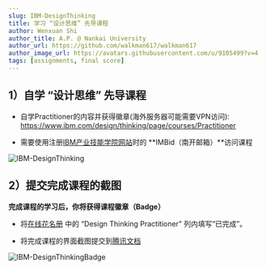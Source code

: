 ```yaml
---
slug: IBM-DesignThinking
title: 学习 “设计思维” 先导课程
author: Wenxuan Shi
author_title: A.P. @ Nankai University
author_url: https://github.com/walkman617/walkman617
author_image_url: https://avatars.githubusercontent.com/u/9105499?v=4
tags: [assignments, final score]
---
```


## 1）自学 “设计思维” 先导课程

- 自学Practitioner的内容并获得徽章(海外服务器可能需要VPN访问): https://www.ibm.com/design/thinking/page/courses/Practitioner

- 需要使用注册[IBM产业技能学院网站](https://keyskill-clms.comprehend.ibm.com/)时的 **IMBid（南开邮箱）**访问课程

![IBM-DesignThinking](/img/tutorial/IBM-DesignThinking.jpg)

## 2）提交完成课程的截图
**完成课程的学习后，你将获得课程徽章（Badge）**

- 将[在线花名册](https://docs.qq.com/sheet/DYk9Pa2FKWUlCa1lz?tab=BB08J2) 中的 “Design Thinking Practitioner” 列内填写“已完成”。

- 将完成课程的界面截图提交到[腾讯文档](https://docs.qq.com/form/page/DYlVOeXBXWlpSYWJx)

![IBM-DesignThinkingBadge](/img/tutorial/IBM-DesignThinkingBadge.jpg)